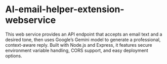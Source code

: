 # AI-email-helper-extension-webservice
This web service provides an API endpoint that accepts an email text and a desired tone, then uses Google’s Gemini model to generate a professional, context-aware reply. Built with Node.js and Express, it features secure environment variable handling, CORS support, and easy deployment options.
